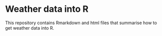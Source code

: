 # Weather data into R
This repository contains Rmarkdown and html files that summarise how to get weather data into R.
